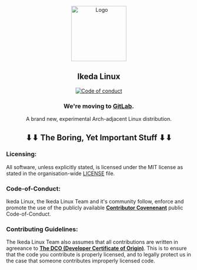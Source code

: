<p align="center">
  <a href="https://github.com/ikeda-linux">
    <img src="https://github.com/ikeda-linux/ikeda/blob/main/ikeda.png?raw=true" alt="Logo" width="150" height="150">
  </a>
</p>
<p align="center"> 
<h2 align="center"> Ikeda Linux </h2>
</p>
<p align="center">
<a href="https://github.com/crystal-linux/.github/blob/main/CODE_OF_CONDUCT.md"><img src="https://img.shields.io/badge/Contributor%20Covenant-2.1-4baaaa.svg" alt="Code of conduct"></img></a>
<br>
<h3 align="center">We're moving to <a href="https://git.getcryst.al/world/ikeda/">GitLab</a>.</h3>


<p align="center"> A brand new, experimental Arch-adjacent Linux distribution. </p>

<h2 align="center"> ⬇⬇ The Boring, Yet Important Stuff ⬇⬇ </h2>

<h3> Licensing: </h3>
<p align="left"> All software, unless explicitly stated, is licensed under the MIT license as stated in the organisation-wide <a href="https://github.com/ikeda-linux/.github/blob/main/LICENSE">LICENSE</a> file.</p>

<h3> Code-of-Conduct: </h3>
<p align="left"> Ikeda Linux, the Ikeda Linux Team and it's community follow, enforce and promote the use of the publicly available <a href="https://www.contributor-covenant.org/"><b>Contributor Covenenant</b></a> public Code-of-Conduct.</p>
  
<h3> Contributing Guidelines: </h3>
<p align="left"> The Ikeda Linux Team also assumes that all contributions are written in agreeance to <a href="https://developercertificate.org"><b>The DCO (Developer Certificate of Origin)</b></a>. This is to ensure that the code you contribute is properly licensed, and to legally protect us in the case that someone contributes improperly licensed code.</p>
